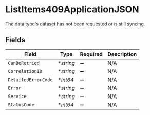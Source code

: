 # ListItems409ApplicationJSON

The data type's dataset has not been requested or is still syncing.


## Fields

| Field               | Type                | Required            | Description         |
| ------------------- | ------------------- | ------------------- | ------------------- |
| `CanBeRetried`      | **string*           | :heavy_minus_sign:  | N/A                 |
| `CorrelationID`     | **string*           | :heavy_minus_sign:  | N/A                 |
| `DetailedErrorCode` | **int64*            | :heavy_minus_sign:  | N/A                 |
| `Error`             | **string*           | :heavy_minus_sign:  | N/A                 |
| `Service`           | **string*           | :heavy_minus_sign:  | N/A                 |
| `StatusCode`        | **int64*            | :heavy_minus_sign:  | N/A                 |